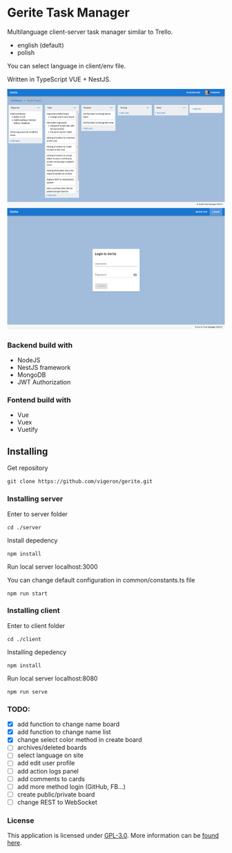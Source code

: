 # Gerite Task Manager

Multilanguage client-server task manager similar to Trello.

* english (default)
* polish

You can select language in client/env file.
 
Written in TypeScript VUE + NestJS.

![Gerite lists](https://github.com/vigeron/gerite/blob/master/screen1.png)
![Gerite lists](https://github.com/vigeron/gerite/blob/master/screen2.png)

### Backend build with
 * NodeJS
 * NestJS framework
 * MongoDB
 * JWT Authorization

### Fontend build with
 * Vue
 * Vuex
 * Vuetify

## Installing

Get repository 
```
git clone https://github.com/vigeron/gerite.git
```

### Installing server

Enter to server folder
```
cd ./server
```

Install depedency
```
npm install
```

Run local server localhost:3000

You can change default configuration in common/constants.ts file
```
npm run start
```

### Installing client

Enter to client folder
```
cd ./client
```

Installing depedency
```
npm install
```

Run local server localhost:8080
```
npm run serve
```

### TODO:
- [x] add function to change name board
- [x] add function to change name list
- [x] change select color method in create board
- [ ] archives/deleted boards
- [ ] select language on site
- [ ] add edit user profile
- [ ] add action logs panel
- [ ] add comments to cards
- [ ] add more method login (GitHub, FB...)
- [ ] create public/private board
- [ ] change REST to WebSocket

### License
This application is licensed under [GPL-3.0](https://github.com/vigeron/gerite/LICENSE). More information can be [found here](https://www.gnu.org/licenses/gpl-3.0.en.html).











